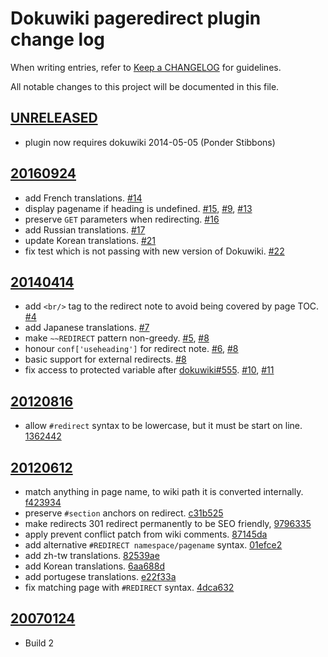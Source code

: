 # Dokuwiki pageredirect plugin change log

When writing entries, refer to [Keep a CHANGELOG](http://keepachangelog.com/) for guidelines.

All notable changes to this project will be documented in this file.

## [UNRELEASED]

  - plugin now requires dokuwiki 2014-05-05 (Ponder Stibbons)

## [20160924]

  - add French translations. [#14]
  - display pagename if heading is undefined. [#15], [#9], [#13]
  - preserve `GET` parameters when redirecting. [#16]
  - add Russian translations. [#17]
  - update Korean translations. [#21]
  - fix test which is not passing with new version of Dokuwiki. [#22]

## [20140414]

  - add `<br/>` tag to the redirect note to avoid being covered by page TOC. [#4]
  - add Japanese translations. [#7]
  - make `~~REDIRECT` pattern non-greedy. [#5], [#8]
  - honour `conf['useheading']` for redirect note. [#6], [#8]
  - basic support for external redirects. [#8]
  - fix access to protected variable after [dokuwiki#555]. [#10], [#11]

## [20120816]

  - allow `#redirect` syntax to be lowercase, but it must be start on line. [1362442]

## [20120612]

  - match anything in page name, to wiki path it is converted internally. [f423934]
  - preserve `#section` anchors on redirect. [c31b525]
  - make redirects 301 redirect permanently to be SEO friendly, [9796335]
  - apply prevent conflict patch from wiki comments. [87145da]
  - add alternative `#REDIRECT namespace/pagename` syntax. [01efce2]
  - add zh-tw translations. [82539ae]
  - add Korean translations. [6aa688d]
  - add portugese translations. [e22f33a]
  - fix matching page with `#REDIRECT` syntax. [4dca632]

## [20070124]

  - Build 2

[UNRELEASED]: https://github.com/glensc/dokuwiki-plugin-pageredirect/compare/20160924...master
[20160924]: https://github.com/glensc/dokuwiki-plugin-pageredirect/compare/20140414...20160924
[20140414]: https://github.com/glensc/dokuwiki-plugin-pageredirect/compare/20120816...20140414
[20120816]: https://github.com/glensc/dokuwiki-plugin-pageredirect/compare/20120612...20120816
[20120612]: https://github.com/glensc/dokuwiki-plugin-pageredirect/compare/20070124...20120612
[20070124]: https://github.com/glensc/dokuwiki-plugin-pageredirect/commits/20070124
[1362442]: https://github.com/glensc/dokuwiki-plugin-pageredirect/commit/1362442
[f423934]: https://github.com/glensc/dokuwiki-plugin-pageredirect/commit/f423934
[c31b525]: https://github.com/glensc/dokuwiki-plugin-pageredirect/commit/c31b525
[9796335]: https://github.com/glensc/dokuwiki-plugin-pageredirect/commit/9796335
[87145da]: https://github.com/glensc/dokuwiki-plugin-pageredirect/commit/87145da
[01efce2]: https://github.com/glensc/dokuwiki-plugin-pageredirect/commit/01efce2
[82539ae]: https://github.com/glensc/dokuwiki-plugin-pageredirect/commit/82539ae
[6aa688d]: https://github.com/glensc/dokuwiki-plugin-pageredirect/commit/6aa688d
[e22f33a]: https://github.com/glensc/dokuwiki-plugin-pageredirect/commit/e22f33a
[4dca632]: https://github.com/glensc/dokuwiki-plugin-pageredirect/commit/4dca632
[#4]: https://github.com/glensc/dokuwiki-plugin-pageredirect/pull/4
[#5]: https://github.com/glensc/dokuwiki-plugin-pageredirect/pull/5
[#6]: https://github.com/glensc/dokuwiki-plugin-pageredirect/issues/6
[#7]: https://github.com/glensc/dokuwiki-plugin-pageredirect/pull/7
[#8]: https://github.com/glensc/dokuwiki-plugin-pageredirect/pull/8
[#9]: https://github.com/glensc/dokuwiki-plugin-pageredirect/issues/9
[#10]: https://github.com/glensc/dokuwiki-plugin-pageredirect/issues/10
[#11]: https://github.com/glensc/dokuwiki-plugin-pageredirect/issues/11
[#13]: https://github.com/glensc/dokuwiki-plugin-pageredirect/issues/13
[#14]: https://github.com/glensc/dokuwiki-plugin-pageredirect/pull/14
[#15]: https://github.com/glensc/dokuwiki-plugin-pageredirect/pull/15
[#16]: https://github.com/glensc/dokuwiki-plugin-pageredirect/pull/16
[#17]: https://github.com/glensc/dokuwiki-plugin-pageredirect/pull/17
[#21]: https://github.com/glensc/dokuwiki-plugin-pageredirect/pull/21
[#22]: https://github.com/glensc/dokuwiki-plugin-pageredirect/pull/22
[dokuwiki#555]: https://github.com/splitbrain/dokuwiki/pull/555
